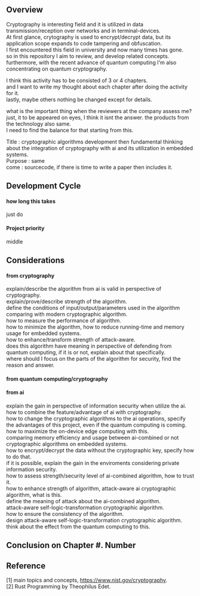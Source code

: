 ## Overview

Cryptography is interesting field and it is utilized in data transmission/reception over networks and in terminal-devices. <br/>
At first glance, crytography is used to encrypt/decrypt data, but its application scope expands to code tampering and obfuscation. <br/>
I first encountered this field in university and now many times has gone. <br/>
so in this repository I aim to review, and develop related concepts. <br/>
furthermore, with the recent advance of quantum computing I'm also concentrating on quantum cryptography. <br/>

I think this activity has to be consisted of 3 or 4 chapters. <br/>
and I want to write my thought about each chapter after doing the activity for it. <br/>
lastly, maybe others nothing be changed except for details. <br/>

what is the important thing when the reviewers at the company assess me? <br/>
just, it to be appeared on eyes, I think it isnt the answer. the products from the technology also same. <br/>
I need to find the balance for that starting from this. <br/>

Title : cryptographic algorithms development then fundamental thinking about the integration of cryptography with ai and its utilization in embedded systems. <br/>
Purpose : same <br/>
come : sourcecode, if there is time to write a paper then includes it. 

## Development Cycle

#### how long this takes 

just do

#### Project priority

middle

## Considerations

#### from cryptography

explain/describe the algorithm from ai is valid in perspective of cryptography. <br/>
explain/prove/describe strength of the algorithm. <br/>
define the conditions of input/output/parameters used in the algorithm comparing with modern cryptographic algorithm. <br/>
how to measure the performance of algorithm. <br/>
how to minimize the algorithm, how to reduce running-time and memory usage for embedded systems. <br/>
how to enhance/transform strength of attack-aware. <br/>
does this algorithm have meaning in perspective of defending from quantum computing, if it is or not, explain about that specifically. <br/>
where should I focus on the parts of the algorithm for security, find the reason and answer.

#### from quantum computing/cryptography

#### from ai

explain the gain in perspective of information security when utilize the ai. <br/>
how to combine the feature/advantage of ai with cryptography. <br/>
how to change the cryptographic algorithms to the ai operations, specify the advantages of this project, even if the quantum computing is coming. <br/>
how to maximize the on-device edge computing with this. <br/>
comparing memory efficiency and usage between ai-combined or not cryptographic algorithms on embedded systems. <br/>
how to encrypt/decrypt the data without the cryptographic key, specify how to do that. <br/>
if it is possible, explain the gain in the enviroments considering private information security. <br/>
how to assess strength/security level of ai-combined algorithm, how to trust it. <br/>
how to enhance strength of algorithm, attack-aware ai cryptographic algorithm, what is this. <br/>
define the meaning of attack about the ai-combined algorithm. <br/>
attack-aware self-logic-transformation cryptographic algorithm. <br/>
how to ensure the consistency of the algorithm. <br/>
design attack-aware self-logic-transformation cryptographic algorithm. <br/>
think about the effect from the quantum computing to this.

## Conclusion on Chapter #. Number

## Reference

[1] main topics and concepts, https://www.nist.gov/cryptography. <br/>
[2] Rust Programming by Theophilus Edet. <br/>
